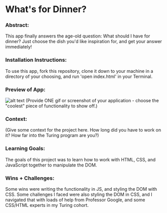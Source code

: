 # What's for Dinner?

### Abstract:
This app finally answers the age-old question: What should I have for dinner? Just choose the dish you'd like inspiration for, and get your answer immediately!


### Installation Instructions:
To use this app, fork this repository, clone it down to your machine in a directory of your choosing, and run 'open index.html' in your Terminal.


### Preview of App:
![alt text]()
 (Provide ONE gif or screenshot of your application - choose the "coolest" piece of functionality to show off.)

### Context:
(Give some context for the project here. How long did you have to work on it? How far into the Turing program are you?)

### Learning Goals:
The goals of this project was to learn how to work with HTML, CSS, and JavaScript together to manipulate the DOM.

### Wins + Challenges:
Some wins were writing the functionality in JS, and styling the DOM with CSS. Some challenges I faced were also styling the DOM in CSS, and I navigated that with loads of help from Professor Google, and some CSS/HTML experts in my Turing cohort.
